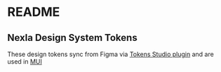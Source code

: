 # README
## Nexla Design System Tokens
These design tokens sync from Figma via <a href="https://tokens.studio/">Tokens Studio plugin</a> and are used in <a href="https://mui.com/joy-ui/customization/theme-colors/#customizing-global-variant-tokens" target="blank">MUI</a>
